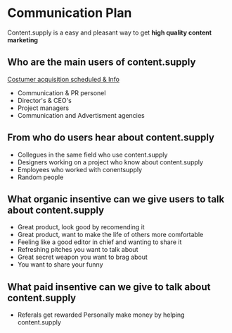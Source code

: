 # Communication Plan



Content.supply is a easy and pleasant way to get **high quality content marketing**

## Who are the main users of content.supply
[Costumer acquisition scheduled & Info](https://docs.google.com/spreadsheets/d/1PnkjyH_CFJ3hbuxxjL-z_XvH9KKbVGUSNg8b1kF75qI/edit?usp=sharing)
* Communication & PR personel
* Director's & CEO's
* Project managers
* Communication and Advertisment agencies

## From who do  users hear about content.supply
* Collegues in the same field who use content.supply
* Designers working on a project who know about content.supply
* Employees who worked with conentsupply
* Random people

## What organic insentive can we give users to talk about content.supply
* Great product, look good by recomending it
* Great product, want to make the life of others more comfortable
* Feeling like a good editor in chief and wanting to share it
* Refreshing pitches you want to talk about
* Great secret weapon you want to brag about
* You want to share your funny

## What paid insentive can we give to talk about content.supply
* Referals get rewarded
Personally make money by helping content.supply
